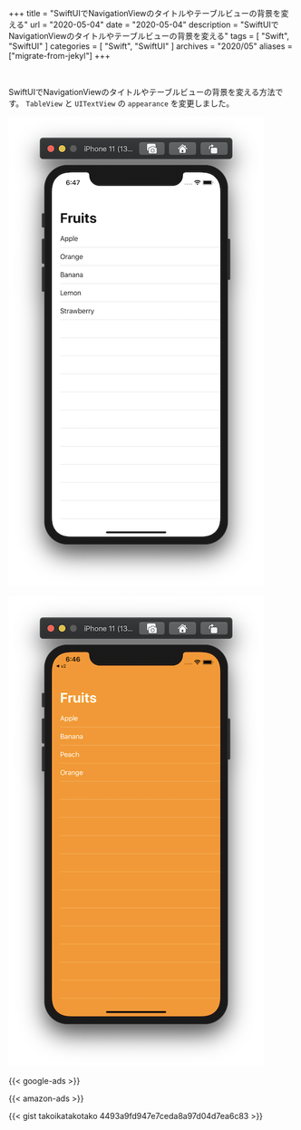 +++
title =  "SwiftUIでNavigationViewのタイトルやテーブルビューの背景を変える"
url = "2020-05-04"
date = "2020-05-04"
description = "SwiftUIでNavigationViewのタイトルやテーブルビューの背景を変える"
tags = [
    "Swift",
    "SwiftUI"
]
categories = [
    "Swift",
    "SwiftUI"
]
archives = "2020/05"
aliases = ["migrate-from-jekyl"]
+++

<br>

SwiftUIでNavigationViewのタイトルやテーブルビューの背景を変える方法です。
`TableView` と `UITextView` の `appearance` を変更しました。

![ListViewBackground](1.png)

![ListViewBackground](2.png)

<!-- Google Ads -->
{{< google-ads >}}

<!-- Amazon Ads -->
{{< amazon-ads >}}

{{< gist takoikatakotako 4493a9fd947e7ceda8a97d04d7ea6c83 >}}
